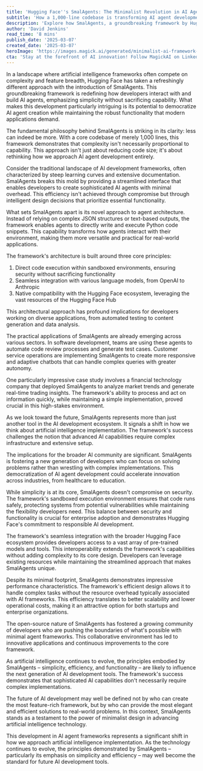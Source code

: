 ```yaml
---
title: 'Hugging Face''s SmalAgents: The Minimalist Revolution in AI Agent Development'
subtitle: 'How a 1,000-line codebase is transforming AI agent development'
description: 'Explore how SmalAgents, a groundbreaking framework by Hugging Face, is redefining AI agent development through simplicity and efficiency. Discover its potential to democratize AI agent creation while maintaining robust functionality for modern applications.'
author: 'David Jenkins'
read_time: '8 mins'
publish_date: '2025-03-07'
created_date: '2025-03-07'
heroImage: 'https://images.magick.ai/generated/minimalist-ai-framework-tech-illustration.jpg'
cta: 'Stay at the forefront of AI innovation! Follow MagickAI on LinkedIn for exclusive insights into groundbreaking developments like SmalAgents and other transformative technologies shaping the future of artificial intelligence.'
---
```


In a landscape where artificial intelligence frameworks often compete on complexity and feature breadth, Hugging Face has taken a refreshingly different approach with the introduction of SmalAgents. This groundbreaking framework is redefining how developers interact with and build AI agents, emphasizing simplicity without sacrificing capability. What makes this development particularly intriguing is its potential to democratize AI agent creation while maintaining the robust functionality that modern applications demand.

The fundamental philosophy behind SmalAgents is striking in its clarity: less can indeed be more. With a core codebase of merely 1,000 lines, this framework demonstrates that complexity isn't necessarily proportional to capability. This approach isn't just about reducing code size; it's about rethinking how we approach AI agent development entirely.

Consider the traditional landscape of AI development frameworks, often characterized by steep learning curves and extensive documentation. SmalAgents breaks this mold by providing a streamlined interface that enables developers to create sophisticated AI agents with minimal overhead. This efficiency isn't achieved through compromise but through intelligent design decisions that prioritize essential functionality.

What sets SmalAgents apart is its novel approach to agent architecture. Instead of relying on complex JSON structures or text-based outputs, the framework enables agents to directly write and execute Python code snippets. This capability transforms how agents interact with their environment, making them more versatile and practical for real-world applications.

The framework's architecture is built around three core principles:

1. Direct code execution within sandboxed environments, ensuring security without sacrificing functionality
2. Seamless integration with various language models, from OpenAI to Anthropic
3. Native compatibility with the Hugging Face ecosystem, leveraging the vast resources of the Hugging Face Hub

This architectural approach has profound implications for developers working on diverse applications, from automated testing to content generation and data analysis.

The practical applications of SmalAgents are already emerging across various sectors. In software development, teams are using these agents to automate code review processes and generate test cases. Customer service operations are implementing SmalAgents to create more responsive and adaptive chatbots that can handle complex queries with greater autonomy.

One particularly impressive case study involves a financial technology company that deployed SmalAgents to analyze market trends and generate real-time trading insights. The framework's ability to process and act on information quickly, while maintaining a simple implementation, proved crucial in this high-stakes environment.

As we look toward the future, SmalAgents represents more than just another tool in the AI development ecosystem. It signals a shift in how we think about artificial intelligence implementation. The framework's success challenges the notion that advanced AI capabilities require complex infrastructure and extensive setup.

The implications for the broader AI community are significant. SmalAgents is fostering a new generation of developers who can focus on solving problems rather than wrestling with complex implementations. This democratization of AI agent development could accelerate innovation across industries, from healthcare to education.

While simplicity is at its core, SmalAgents doesn't compromise on security. The framework's sandboxed execution environment ensures that code runs safely, protecting systems from potential vulnerabilities while maintaining the flexibility developers need. This balance between security and functionality is crucial for enterprise adoption and demonstrates Hugging Face's commitment to responsible AI development.

The framework's seamless integration with the broader Hugging Face ecosystem provides developers access to a vast array of pre-trained models and tools. This interoperability extends the framework's capabilities without adding complexity to its core design. Developers can leverage existing resources while maintaining the streamlined approach that makes SmalAgents unique.

Despite its minimal footprint, SmalAgents demonstrates impressive performance characteristics. The framework's efficient design allows it to handle complex tasks without the resource overhead typically associated with AI frameworks. This efficiency translates to better scalability and lower operational costs, making it an attractive option for both startups and enterprise organizations.

The open-source nature of SmalAgents has fostered a growing community of developers who are pushing the boundaries of what's possible with minimal agent frameworks. This collaborative environment has led to innovative applications and continuous improvements to the core framework.

As artificial intelligence continues to evolve, the principles embodied by SmalAgents – simplicity, efficiency, and functionality – are likely to influence the next generation of AI development tools. The framework's success demonstrates that sophisticated AI capabilities don't necessarily require complex implementations.

The future of AI development may well be defined not by who can create the most feature-rich framework, but by who can provide the most elegant and efficient solutions to real-world problems. In this context, SmalAgents stands as a testament to the power of minimalist design in advancing artificial intelligence technology.

This development in AI agent frameworks represents a significant shift in how we approach artificial intelligence implementation. As the technology continues to evolve, the principles demonstrated by SmalAgents – particularly its emphasis on simplicity and efficiency – may well become the standard for future AI development tools.